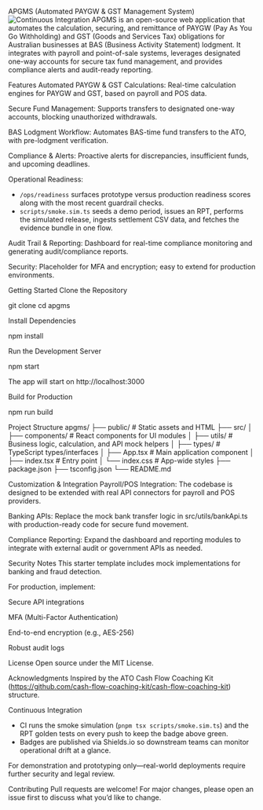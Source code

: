 APGMS (Automated PAYGW & GST Management System)
![Continuous Integration](https://img.shields.io/badge/CI-smoke%20%2B%20golden-4c1)
APGMS is an open-source web application that automates the calculation, securing, and remittance of PAYGW (Pay As You Go Withholding) and GST (Goods and Services Tax) obligations for Australian businesses at BAS (Business Activity Statement) lodgment.
It integrates with payroll and point-of-sale systems, leverages designated one-way accounts for secure tax fund management, and provides compliance alerts and audit-ready reporting.

Features
Automated PAYGW & GST Calculations:
Real-time calculation engines for PAYGW and GST, based on payroll and POS data.

Secure Fund Management:
Supports transfers to designated one-way accounts, blocking unauthorized withdrawals.

BAS Lodgment Workflow:
Automates BAS-time fund transfers to the ATO, with pre-lodgment verification.

Compliance & Alerts:
Proactive alerts for discrepancies, insufficient funds, and upcoming deadlines.

Operational Readiness:
- `/ops/readiness` surfaces prototype versus production readiness scores along with the most recent guardrail checks.
- `scripts/smoke.sim.ts` seeds a demo period, issues an RPT, performs the simulated release, ingests settlement CSV data, and fetches the evidence bundle in one flow.

Audit Trail & Reporting:
Dashboard for real-time compliance monitoring and generating audit/compliance reports.

Security:
Placeholder for MFA and encryption; easy to extend for production environments.

Getting Started
Clone the Repository

git clone <your-repo-url>
cd apgms

Install Dependencies

npm install

Run the Development Server

npm start

The app will start on http://localhost:3000

Build for Production

npm run build

Project Structure
apgms/
├── public/ # Static assets and HTML
├── src/
│ ├── components/ # React components for UI modules
│ ├── utils/ # Business logic, calculation, and API mock helpers
│ ├── types/ # TypeScript types/interfaces
│ ├── App.tsx # Main application component
│ ├── index.tsx # Entry point
│ └── index.css # App-wide styles
├── package.json
├── tsconfig.json
└── README.md

Customization & Integration
Payroll/POS Integration:
The codebase is designed to be extended with real API connectors for payroll and POS providers.

Banking APIs:
Replace the mock bank transfer logic in src/utils/bankApi.ts with production-ready code for secure fund movement.

Compliance Reporting:
Expand the dashboard and reporting modules to integrate with external audit or government APIs as needed.

Security Notes
This starter template includes mock implementations for banking and fraud detection.

For production, implement:

Secure API integrations

MFA (Multi-Factor Authentication)

End-to-end encryption (e.g., AES-256)

Robust audit logs

License
Open source under the MIT License.

Acknowledgments
Inspired by the ATO Cash Flow Coaching Kit (https://github.com/cash-flow-coaching-kit/cash-flow-coaching-kit) structure.

Continuous Integration
- CI runs the smoke simulation (`pnpm tsx scripts/smoke.sim.ts`) and the RPT golden tests on every push to keep the badge above green.
- Badges are published via Shields.io so downstream teams can monitor operational drift at a glance.

For demonstration and prototyping only—real-world deployments require further security and legal review.

Contributing
Pull requests are welcome!
For major changes, please open an issue first to discuss what you’d like to change.